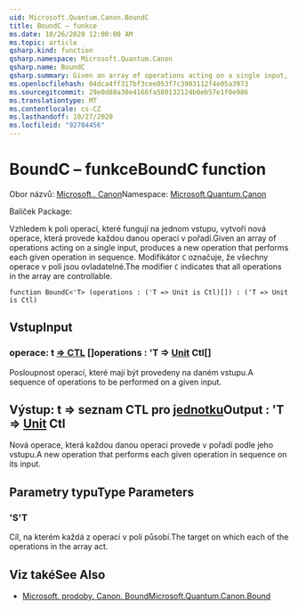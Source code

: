 ```yaml
---
uid: Microsoft.Quantum.Canon.BoundC
title: BoundC – funkce
ms.date: 10/26/2020 12:00:00 AM
ms.topic: article
qsharp.kind: function
qsharp.namespace: Microsoft.Quantum.Canon
qsharp.name: BoundC
qsharp.summary: Given an array of operations acting on a single input, produces a new operation that performs each given operation in sequence. The modifier `C` indicates that all operations in the array are controllable.
ms.openlocfilehash: 04dca4ff317bf3cee053f7c3903112f4e05a3973
ms.sourcegitcommit: 29e0d88a30e4166fa580132124b0eb57e1f0e986
ms.translationtype: MT
ms.contentlocale: cs-CZ
ms.lasthandoff: 10/27/2020
ms.locfileid: "92704456"
---
```

# <a name="boundc-function"></a><span data-ttu-id="3efc1-102">BoundC – funkce</span><span class="sxs-lookup"><span data-stu-id="3efc1-102">BoundC function</span></span>

<span data-ttu-id="3efc1-103">Obor názvů: [Microsoft.. Canon](xref:Microsoft.Quantum.Canon)</span><span class="sxs-lookup"><span data-stu-id="3efc1-103">Namespace: [Microsoft.Quantum.Canon](xref:Microsoft.Quantum.Canon)</span></span>

<span data-ttu-id="3efc1-104">Balíček [](https://nuget.org/packages/)</span><span class="sxs-lookup"><span data-stu-id="3efc1-104">Package: [](https://nuget.org/packages/)</span></span>


<span data-ttu-id="3efc1-105">Vzhledem k poli operací, které fungují na jednom vstupu, vytvoří nová operace, která provede každou danou operaci v pořadí.</span><span class="sxs-lookup"><span data-stu-id="3efc1-105">Given an array of operations acting on a single input, produces a new operation that performs each given operation in sequence.</span></span>
<span data-ttu-id="3efc1-106">Modifikátor `C` označuje, že všechny operace v poli jsou ovladatelné.</span><span class="sxs-lookup"><span data-stu-id="3efc1-106">The modifier `C` indicates that all operations in the array are controllable.</span></span>

```qsharp
function BoundC<'T> (operations : ('T => Unit is Ctl)[]) : ('T => Unit is Ctl)
```


## <a name="input"></a><span data-ttu-id="3efc1-107">Vstup</span><span class="sxs-lookup"><span data-stu-id="3efc1-107">Input</span></span>

### <a name="operations--t--unit-ctl"></a><span data-ttu-id="3efc1-108">operace: t [=> CTL](xref:microsoft.quantum.lang-ref.unit) []</span><span class="sxs-lookup"><span data-stu-id="3efc1-108">operations : 'T => [Unit](xref:microsoft.quantum.lang-ref.unit) Ctl[]</span></span>

<span data-ttu-id="3efc1-109">Posloupnost operací, které mají být provedeny na daném vstupu.</span><span class="sxs-lookup"><span data-stu-id="3efc1-109">A sequence of operations to be performed on a given input.</span></span>



## <a name="output--t--unit-ctl"></a><span data-ttu-id="3efc1-110">Výstup: t => seznam CTL pro [jednotku](xref:microsoft.quantum.lang-ref.unit)</span><span class="sxs-lookup"><span data-stu-id="3efc1-110">Output : 'T => [Unit](xref:microsoft.quantum.lang-ref.unit) Ctl</span></span>

<span data-ttu-id="3efc1-111">Nová operace, která každou danou operaci provede v pořadí podle jeho vstupu.</span><span class="sxs-lookup"><span data-stu-id="3efc1-111">A new operation that performs each given operation in sequence on its input.</span></span>

## <a name="type-parameters"></a><span data-ttu-id="3efc1-112">Parametry typu</span><span class="sxs-lookup"><span data-stu-id="3efc1-112">Type Parameters</span></span>

### <a name="t"></a><span data-ttu-id="3efc1-113">'S</span><span class="sxs-lookup"><span data-stu-id="3efc1-113">'T</span></span>

<span data-ttu-id="3efc1-114">Cíl, na kterém každá z operací v poli působí.</span><span class="sxs-lookup"><span data-stu-id="3efc1-114">The target on which each of the operations in the array act.</span></span>

## <a name="see-also"></a><span data-ttu-id="3efc1-115">Viz také</span><span class="sxs-lookup"><span data-stu-id="3efc1-115">See Also</span></span>

- [<span data-ttu-id="3efc1-116">Microsoft. prodoby. Canon. Bound</span><span class="sxs-lookup"><span data-stu-id="3efc1-116">Microsoft.Quantum.Canon.Bound</span></span>](xref:Microsoft.Quantum.Canon.Bound)
